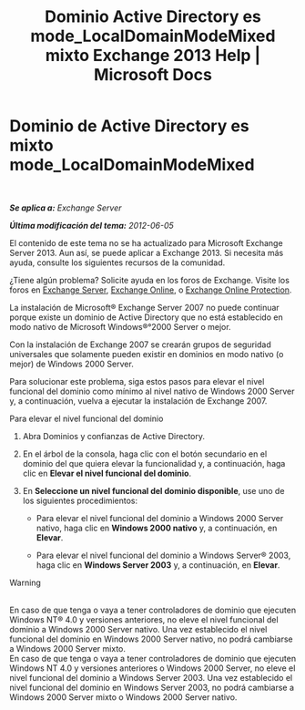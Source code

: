 ﻿---
title: 'Dominio Active Directory es mode_LocalDomainModeMixed mixto Exchange 2013 Help | Microsoft Docs'
TOCTitle: Dominio de Active Directory es mixto mode_LocalDomainModeMixed
ms:assetid: a6affcfe-7264-455b-8e5c-683fa87383f1
ms:mtpsurl: https://technet.microsoft.com/es-es/library/ms.exch.setupreadiness.localdomainmodemixed(v=EXCHG.150)
ms:contentKeyID: 48268515
ms.date: 05/22/2018
mtps_version: v=EXCHG.150
ms.translationtype: MT
---

# Dominio de Active Directory es mixto mode\_LocalDomainModeMixed

 

_**Se aplica a:** Exchange Server_

_**Última modificación del tema:** 2012-06-05_

El contenido de este tema no se ha actualizado para Microsoft Exchange Server 2013. Aun así, se puede aplicar a Exchange 2013. Si necesita más ayuda, consulte los siguientes recursos de la comunidad.

¿Tiene algún problema? Solicite ayuda en los foros de Exchange. Visite los foros en [Exchange Server](https://go.microsoft.com/fwlink/p/?linkid=60612), [Exchange Online](https://go.microsoft.com/fwlink/p/?linkid=267542), o [Exchange Online Protection](https://go.microsoft.com/fwlink/p/?linkid=285351).

La instalación de Microsoft® Exchange Server 2007 no puede continuar porque existe un dominio de Active Directory que no está establecido en modo nativo de Microsoft Windows®°2000 Server o mejor.

Con la instalación de Exchange 2007 se crearán grupos de seguridad universales que solamente pueden existir en dominios en modo nativo (o mejor) de Windows 2000 Server.

Para solucionar este problema, siga estos pasos para elevar el nivel funcional del dominio como mínimo al nivel nativo de Windows 2000 Server y, a continuación, vuelva a ejecutar la instalación de Exchange 2007.

Para elevar el nivel funcional del dominio

1.  Abra Dominios y confianzas de Active Directory.

2.  En el árbol de la consola, haga clic con el botón secundario en el dominio del que quiera elevar la funcionalidad y, a continuación, haga clic en **Elevar el nivel funcional del dominio**.

3.  En **Seleccione un nivel funcional del dominio disponible**, use uno de los siguientes procedimientos:
    
      - Para elevar el nivel funcional del dominio a Windows 2000 Server nativo, haga clic en **Windows 2000 nativo** y, a continuación, en **Elevar**.
    
      - Para elevar el nivel funcional del dominio a Windows Server® 2003, haga clic en **Windows Server 2003** y, a continuación, en **Elevar**.


> [!WARNING]
> <BR>En caso de que tenga o vaya a tener controladores de dominio que ejecuten Windows NT®&nbsp;4.0 y versiones anteriores, no eleve el nivel funcional del dominio a Windows&nbsp;2000 Server nativo. Una vez establecido el nivel funcional del dominio en Windows&nbsp;2000 Server nativo, no podrá cambiarse a Windows&nbsp;2000 Server mixto.<BR>En caso de que tenga o vaya a tener controladores de dominio que ejecuten Windows NT&nbsp;4.0 y versiones anteriores o Windows&nbsp;2000 Server, no eleve el nivel funcional del dominio a Windows Server&nbsp;2003. Una vez establecido el nivel funcional del dominio en Windows Server&nbsp;2003, no podrá cambiarse a Windows&nbsp;2000 Server mixto o Windows&nbsp;2000 Server nativo.


